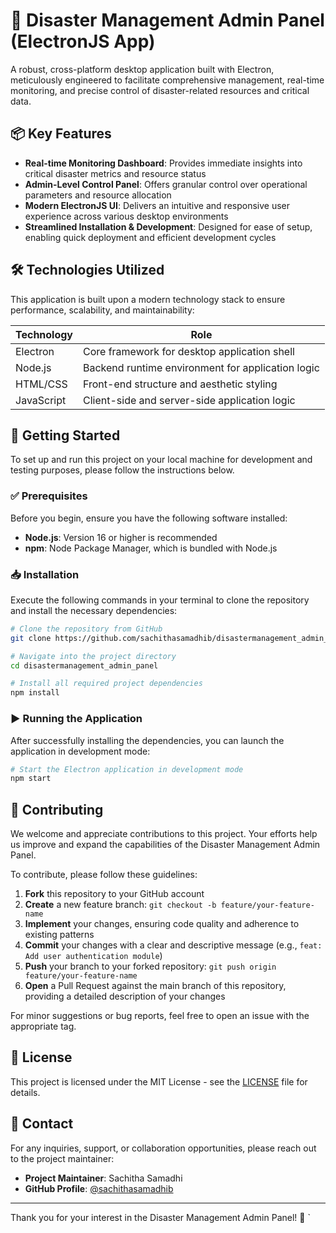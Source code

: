 # 🚨 Disaster Management Admin Panel (ElectronJS App)

A robust, cross-platform desktop application built with Electron, meticulously engineered to facilitate comprehensive management, real-time monitoring, and precise control of disaster-related resources and critical data.

## 📦 Key Features

- **Real-time Monitoring Dashboard**: Provides immediate insights into critical disaster metrics and resource status
- **Admin-Level Control Panel**: Offers granular control over operational parameters and resource allocation
- **Modern ElectronJS UI**: Delivers an intuitive and responsive user experience across various desktop environments
- **Streamlined Installation & Development**: Designed for ease of setup, enabling quick deployment and efficient development cycles

## 🛠️ Technologies Utilized

This application is built upon a modern technology stack to ensure performance, scalability, and maintainability:

| Technology | Role |
|------------|------|
| Electron | Core framework for desktop application shell |
| Node.js | Backend runtime environment for application logic |
| HTML/CSS | Front-end structure and aesthetic styling |
| JavaScript | Client-side and server-side application logic |

## 🚀 Getting Started

To set up and run this project on your local machine for development and testing purposes, please follow the instructions below.

### ✅ Prerequisites

Before you begin, ensure you have the following software installed:

- **Node.js**: Version 16 or higher is recommended
- **npm**: Node Package Manager, which is bundled with Node.js

### 📥 Installation

Execute the following commands in your terminal to clone the repository and install the necessary dependencies:

```bash
# Clone the repository from GitHub
git clone https://github.com/sachithasamadhib/disastermanagement_admin_panel.git

# Navigate into the project directory
cd disastermanagement_admin_panel

# Install all required project dependencies
npm install
```

### ▶️ Running the Application

After successfully installing the dependencies, you can launch the application in development mode:

```bash
# Start the Electron application in development mode
npm start
```

## 🤝 Contributing

We welcome and appreciate contributions to this project. Your efforts help us improve and expand the capabilities of the Disaster Management Admin Panel.

To contribute, please follow these guidelines:

1. **Fork** this repository to your GitHub account
2. **Create** a new feature branch: `git checkout -b feature/your-feature-name`
3. **Implement** your changes, ensuring code quality and adherence to existing patterns
4. **Commit** your changes with a clear and descriptive message (e.g., `feat: Add user authentication module`)
5. **Push** your branch to your forked repository: `git push origin feature/your-feature-name`
6. **Open** a Pull Request against the main branch of this repository, providing a detailed description of your changes

For minor suggestions or bug reports, feel free to open an issue with the appropriate tag.

## 📄 License

This project is licensed under the MIT License - see the [LICENSE](LICENSE) file for details.

## 📧 Contact

For any inquiries, support, or collaboration opportunities, please reach out to the project maintainer:

- **Project Maintainer**: Sachitha Samadhi
- **GitHub Profile**: [@sachithasamadhib](https://github.com/sachithasamadhib)

---

Thank you for your interest in the Disaster Management Admin Panel! 🙏
`
